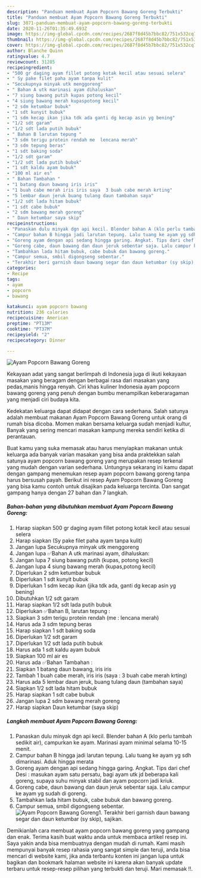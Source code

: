 ```yaml
---
description: "Panduan membuat Ayam Popcorn Bawang Goreng Terbukti"
title: "Panduan membuat Ayam Popcorn Bawang Goreng Terbukti"
slug: 3071-panduan-membuat-ayam-popcorn-bawang-goreng-terbukti
date: 2020-11-26T01:35:49.693Z
image: https://img-global.cpcdn.com/recipes/2687f8d45b7bbc82/751x532cq70/ayam-popcorn-bawang-goreng-foto-resep-utama.jpg
thumbnail: https://img-global.cpcdn.com/recipes/2687f8d45b7bbc82/751x532cq70/ayam-popcorn-bawang-goreng-foto-resep-utama.jpg
cover: https://img-global.cpcdn.com/recipes/2687f8d45b7bbc82/751x532cq70/ayam-popcorn-bawang-goreng-foto-resep-utama.jpg
author: Blanche Quinn
ratingvalue: 4.7
reviewcount: 31285
recipeingredient:
- "500 gr daging ayam fillet potong kotak kecil atau sesuai selera"
- " Sy pake filet paha ayam tanpa kulit"
- "Secukupnya minyak utk menggoreng"
- " Bahan A utk marinasi ayam dihaluskan"
- "7 siung bawang putih kupas potong kecil"
- "4 siung bawang merah kupaspotong kecil"
- "2 sdm ketumbar bubuk"
- "1 sdt kunyit bubuk"
- "1 sdm kecap ikan jika tdk ada ganti dg kecap asin yg bening"
- "1/2 sdt garam"
- "1/2 sdt lada putih bubuk"
- " Bahan B larutan tepung "
- "3 sdm terigu protein rendah me  lencana merah"
- "3 sdm tepung beras"
- "1 sdt baking soda"
- "1/2 sdt garam"
- "1/2 sdt lada putih bubuk"
- "1 sdt kaldu ayam bubuk"
- "100 ml air es"
- " Bahan Tambahan "
- "1 batang daun bawang iris iris"
- "1 buah cabe merah iris iris saya  3 buah cabe merah krting"
- "5 lembar daun jeruk buang tulang daun tambahan saya"
- "1/2 sdt lada hitam bubuk"
- "1 sdt cabe bubuk"
- "2 sdm bawang merah goreng"
- " Daun ketumbar saya skip"
recipeinstructions:
- "Panaskan dulu minyak dgn api kecil. Blender bahan A (klo perlu tambah sedikit air), campurkan ke ayam. Marinasi ayam minimal selama 10-15 menit."
- "Campur bahan B hingga jadi larutan tepung. Lalu tuang ke ayam yg sdh dimarinasi. Aduk hingga merata"
- "Goreng ayam dengan api sedang hingga garing. Angkat. Tips dari chef Desi : masukan ayam satu persatu, bagi ayam utk jd beberapa kali goreng, supaya suhu minyak stabil dan ayam popcorn jadi kriuk."
- "Goreng cabe, daun bawang dan daun jeruk sebentar saja. Lalu campur ke ayam yg sudah di goreng."
- "Tambahkan lada hitam bubuk, cabe bubuk dan bawang goreng."
- "Campur semua, smbil digongseng sebentar."
- "Terakhir beri garnish daun bawang segar dan daun ketumbar (sy skip), sajikan."
categories:
- Recipe
tags:
- ayam
- popcorn
- bawang

katakunci: ayam popcorn bawang 
nutrition: 236 calories
recipecuisine: American
preptime: "PT13M"
cooktime: "PT37M"
recipeyield: "2"
recipecategory: Dinner

---
```



![Ayam Popcorn Bawang Goreng](https://img-global.cpcdn.com/recipes/2687f8d45b7bbc82/751x532cq70/ayam-popcorn-bawang-goreng-foto-resep-utama.jpg)

Kekayaan adat yang sangat berlimpah di Indonesia juga di ikuti kekayaan masakan yang beragam dengan berbagai rasa dari masakan yang pedas,manis hingga renyah. Ciri khas kuliner Indonesia ayam popcorn bawang goreng yang penuh dengan bumbu menampilkan keberaragaman yang menjadi ciri budaya kita.


Kedekatan keluarga dapat didapat dengan cara sederhana. Salah satunya adalah membuat makanan Ayam Popcorn Bawang Goreng untuk orang di rumah bisa dicoba. Momen makan bersama keluarga sudah menjadi kultur, Banyak yang sering mencari masakan kampung mereka sendiri ketika di perantauan.



Buat kamu yang suka memasak atau harus menyiapkan makanan untuk keluarga ada banyak varian masakan yang bisa anda praktekkan salah satunya ayam popcorn bawang goreng yang merupakan resep terkenal yang mudah dengan varian sederhana. Untungnya sekarang ini kamu dapat dengan gampang menemukan resep ayam popcorn bawang goreng tanpa harus bersusah payah.
Berikut ini resep Ayam Popcorn Bawang Goreng yang bisa kamu contoh untuk disajikan pada keluarga tercinta. Dan sangat gampang hanya dengan 27 bahan dan 7 langkah.


<!--inarticleads1-->

##### Bahan-bahan yang dibutuhkan membuat Ayam Popcorn Bawang Goreng:

1. Harap siapkan 500 gr daging ayam fillet potong kotak kecil atau sesuai selera
1. Harap siapkan  (Sy pake filet paha ayam tanpa kulit)
1. Jangan lupa Secukupnya minyak utk menggoreng
1. Jangan lupa  ✅Bahan A utk marinasi ayam, dihaluskan:
1. Jangan lupa 7 siung bawang putih (kupas, potong kecil)
1. Jangan lupa 4 siung bawang merah (kupas,potong kecil)
1. Diperlukan 2 sdm ketumbar bubuk
1. Diperlukan 1 sdt kunyit bubuk
1. Diperlukan 1 sdm kecap ikan (jika tdk ada, ganti dg kecap asin yg bening)
1. Dibutuhkan 1/2 sdt garam
1. Harap siapkan 1/2 sdt lada putih bubuk
1. Diperlukan  ✅Bahan B, larutan tepung :
1. Siapkan 3 sdm terigu protein rendah (me : lencana merah)
1. Harus ada 3 sdm tepung beras
1. Harap siapkan 1 sdt baking soda
1. Diperlukan 1/2 sdt garam
1. Diperlukan 1/2 sdt lada putih bubuk
1. Harus ada 1 sdt kaldu ayam bubuk
1. Siapkan 100 ml air es
1. Harus ada  ✅Bahan Tambahan :
1. Siapkan 1 batang daun bawang, iris iris
1. Tambah 1 buah cabe merah, iris iris (saya : 3 buah cabe merah krting)
1. Harus ada 5 lembar daun jeruk, buang tulang daun (tambahan saya)
1. Siapkan 1/2 sdt lada hitam bubuk
1. Harap siapkan 1 sdt cabe bubuk
1. Jangan lupa 2 sdm bawang merah goreng
1. Harap siapkan  Daun ketumbar (saya skip)




<!--inarticleads2-->

##### Langkah membuat  Ayam Popcorn Bawang Goreng:

1. Panaskan dulu minyak dgn api kecil. Blender bahan A (klo perlu tambah sedikit air), campurkan ke ayam. Marinasi ayam minimal selama 10-15 menit.
1. Campur bahan B hingga jadi larutan tepung. Lalu tuang ke ayam yg sdh dimarinasi. Aduk hingga merata
1. Goreng ayam dengan api sedang hingga garing. Angkat. Tips dari chef Desi : masukan ayam satu persatu, bagi ayam utk jd beberapa kali goreng, supaya suhu minyak stabil dan ayam popcorn jadi kriuk.
1. Goreng cabe, daun bawang dan daun jeruk sebentar saja. Lalu campur ke ayam yg sudah di goreng.
1. Tambahkan lada hitam bubuk, cabe bubuk dan bawang goreng.
1. Campur semua, smbil digongseng sebentar.
<img src="//assets-global.cpcdn.com/assets/icons/button_play-2c75c40dde080a61004c1f40b05d8f140eaff45d7e9e6481dc71c63d2e7c4909.png" alt="Ayam Popcorn Bawang Goreng">1. Terakhir beri garnish daun bawang segar dan daun ketumbar (sy skip), sajikan.




Demikianlah cara membuat ayam popcorn bawang goreng yang gampang dan enak. Terima kasih buat waktu anda untuk membaca artikel resep ini. Saya yakin anda bisa membuatnya dengan mudah di rumah. Kami masih mempunyai banyak resep rahasia yang sangat simple dan teruji, anda bisa mencari di website kami, jika anda terbantu konten ini jangan lupa untuk bagikan dan bookmark halaman website ini karena akan banyak update terbaru untuk resep-resep pilihan yang terbukti dan teruji. Mari memasak !!. 
